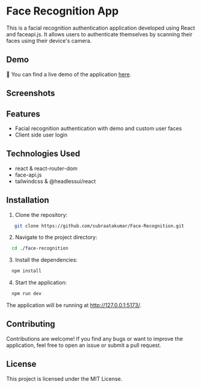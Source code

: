 # Face Recognition App

This is a facial recognition authentication application developed using React and faceapi.js. It allows users to authenticate themselves by scanning their faces using their device's camera.

## Demo

🔵 You can find a live demo of the application [here](http://facerecog.enhanceme.in).

## Screenshots

## Features

- Facial recognition authentication with demo and custom user faces
- Client side user login

## Technologies Used

- react & react-router-dom
- face-api.js
- tailwindcss & @headlessui/react

## Installation

1. Clone the repository:

```bash
   git clone https://github.com/subraatakumar/Face-Recognition.git
```

2. Navigate to the project directory:

```bash
  cd ./face-recognition
```

3. Install the dependencies:

```bash
  npm install
```

4. Start the application:

```bash
  npm run dev
```

The application will be running at http://127.0.0.1:5173/.

## Contributing

Contributions are welcome! If you find any bugs or want to improve the application, feel free to open an issue or submit a pull request.

## License

This project is licensed under the MIT License.
